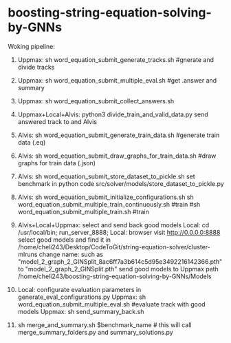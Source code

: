 # boosting-string-equation-solving-by-GNNs

Woking pipeline:

1. Uppmax: sh word_equation_submit_generate_tracks.sh #gnerate and divide tracks


2. Uppmax: sh word_equation_submit_multiple_eval.sh #get .answer and summary


3. Uppmax: sh word_equation_submit_collect_answers.sh


4. Uppmax+Local+Alvis: 
python3 divide_train_and_valid_data.py
send answered track to and Alvis


5. Alvis: sh word_equation_submit_generate_train_data.sh #generate train data (.eq)


6. Alvis: sh word_equation_submit_draw_graphs_for_train_data.sh #draw graphs for train data (.json)


7. Alvis: sh word_equation_submit_store_dataset_to_pickle.sh
set benchmark in python code src/solver/models/store_dataset_to_pickle.py

8. Alvis:
sh word_equation_submit_initialize_configurations.sh
sh word_equation_submit_multiple_train_continuously.sh #train
#sh word_equation_submit_multiple_train.sh #train


9. Alvis+Local+Uppmax: select and send back good models
    Local: cd /usr/local/bin; run_server_8888;
    Local: browser visit http://0.0.0.0:8888 select good models and find it in /home/cheli243/Desktop/CodeToGit/string-equation-solver/cluster-mlruns
    change name: such as "model_2_graph_2_GINSplit_8ac6ff7a3b614c5d95e3492216142366.pth" to "model_2_graph_2_GINSplit.pth"
    send good models to Uppmax path /home/cheli243/boosting-string-equation-solving-by-GNNs/Models


10. Local: configurate evaluation parameters in generate_eval_configurations.py
    Uppmax: sh word_equation_submit_multiple_eval.sh #evaluate track with good models
    Uppmax: sh send_summary_back.sh


11. sh merge_and_summary.sh $benchmark_name # this will call merge_summary_folders.py and summary_solutions.py

